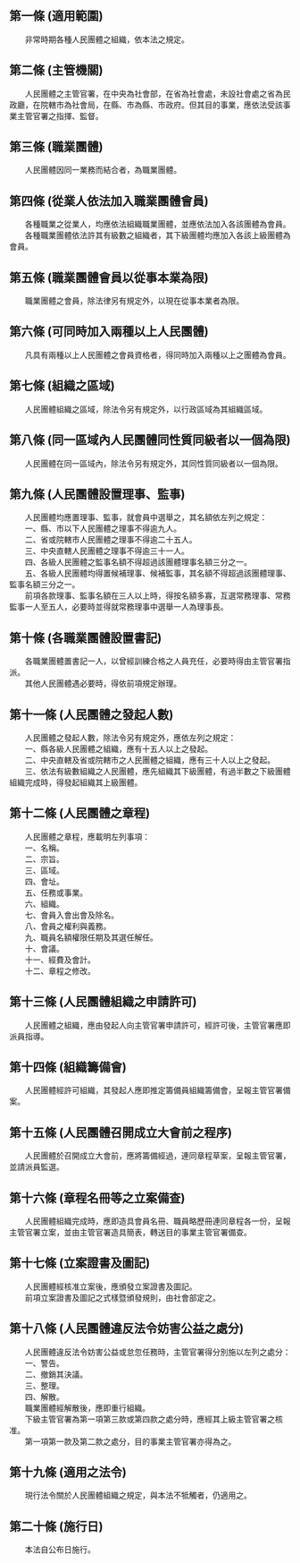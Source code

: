 第一條 (適用範圍)
-----------------
　　非常時期各種人民團體之組織，依本法之規定。  


第二條 (主管機關)
-----------------
　　人民團體之主管官署，在中央為社會部，在省為社會處，未設社會處之省為民政廳，在院轄市為社會局，在縣、市為縣、市政府。但其目的事業，應依法受該事業主管官署之指揮、監督。  


第三條 (職業團體)
-----------------
　　人民團體因同一業務而結合者，為職業團體。  


第四條 (從業人依法加入職業團體會員)
-----------------------------------
　　各種職業之從業人，均應依法組織職業團體，並應依法加入各該團體為會員。  
　　各種職業團體依法許其有級數之組織者，其下級團體均應加入各該上級團體為會員。  


第五條 (職業團體會員以從事本業為限)
-----------------------------------
　　職業團體之會員，除法律另有規定外，以現在從事本業者為限。  


第六條 (可同時加入兩種以上人民團體)
-----------------------------------
　　凡具有兩種以上人民團體之會員資格者，得同時加入兩種以上之團體為會員。  


第七條 (組織之區域)
-------------------
　　人民團體組織之區域，除法令另有規定外，以行政區域為其組織區域。  


第八條 (同一區域內人民團體同性質同級者以一個為限)
-------------------------------------------------
　　人民團體在同一區域內，除法令另有規定外，其同性質同級者以一個為限。  


第九條 (人民團體設置理事、監事)
-------------------------------
　　人民團體均應置理事、監事，就會員中選舉之，其名額依左列之規定：  
　　一、縣、市以下人民團體之理事不得逾九人。  
　　二、省或院轄市人民團體之理事不得逾二十五人。  
　　三、中央直轄人民團體之理事不得逾三十一人。  
　　四、各級人民團體之監事名額不得超過該團體理事名額三分之一。  
　　五、各級人民團體均得置候補理事、候補監事，其名額不得超過該團體理事、監事名額三分之一。  
　　前項各款理事、監事名額在三人以上時，得按名額多寡，互選常務理事、常務監事一人至五人，必要時並得就常務理事中選舉一人為理事長。  


第十條 (各職業團體設置書記)
---------------------------
　　各職業團體置書記一人，以曾經訓練合格之人員充任，必要時得由主管官署指派。  
　　其他人民團體遇必要時，得依前項規定辦理。  


第十一條 (人民團體之發起人數)
-----------------------------
　　人民團體之發起人數，除法令另有規定外，應依左列之規定：  
　　一、縣各級人民團體之組織，應有十五人以上之發起。  
　　二、中央直轄及省或院轄市之人民團體之組織，應有三十人以上之發起。  
　　三、依法有級數組織之人民團體，應先組織其下級團體，有過半數之下級團體組織完成時，得發起組織其上級團體。  


第十二條 (人民團體之章程)
-------------------------
　　人民團體之章程，應載明左列事項：  
　　一、名稱。  
　　二、宗旨。  
　　三、區域。  
　　四、會址。  
　　五、任務或事業。  
　　六、組織。  
　　七、會員入會出會及除名。  
　　八、會員之權利與義務。  
　　九、職員名額權限任期及其選任解任。  
　　十、會議。  
　　十一、經費及會計。  
　　十二、章程之修改。  


第十三條 (人民團體組織之申請許可)
---------------------------------
　　人民團體之組織，應由發起人向主管官署申請許可，經許可後，主管官署應即派員指導。  


第十四條 (組織籌備會)
---------------------
　　人民團體經許可組織，其發起人應即推定籌備員組織籌備會，呈報主管官署備案。  


第十五條 (人民團體召開成立大會前之程序)
---------------------------------------
　　人民團體於召開成立大會前，應將籌備經過，連同章程草案，呈報主管官署，並請派員監選。  


第十六條 (章程名冊等之立案備查)
-------------------------------
　　人民團體組織完成時，應即造具會員名冊、職員略歷冊連同章程各一份，呈報主管官署立案，並由主管官署造具簡表，轉送目的事業主管官署備查。  


第十七條 (立案證書及圖記)
-------------------------
　　人民團體經核准立案後，應頒發立案證書及圖記。  
　　前項立案證書及圖記之式樣暨頒發規則，由社會部定之。  


第十八條 (人民團體違反法令妨害公益之處分)
-----------------------------------------
　　人民團體違反法令妨害公益或怠忽任務時，主管官署得分別施以左列之處分：  
　　一、警告。  
　　二、撤銷其決議。  
　　三、整理。  
　　四、解散。  
　　職業團體經解散後，應即重行組織。  
　　下級主管官署為第一項第三款或第四款之處分時，應經其上級主管官署之核准。  
　　第一項第一款及第二款之處分，目的事業主管官署亦得為之。  


第十九條 (適用之法令)
---------------------
　　現行法令關於人民團體組織之規定，與本法不牴觸者，仍適用之。  


第二十條 (施行日)
-----------------
　　本法自公布日施行。